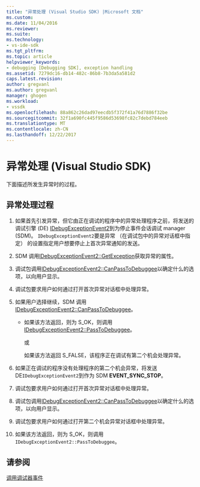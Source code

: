 ```yaml
---
title: "异常处理 (Visual Studio SDK) |Microsoft 文档"
ms.custom: 
ms.date: 11/04/2016
ms.reviewer: 
ms.suite: 
ms.technology:
- vs-ide-sdk
ms.tgt_pltfrm: 
ms.topic: article
helpviewer_keywords:
- debugging [Debugging SDK], exception handling
ms.assetid: 7279dc16-db14-482c-86b8-7b3da5a581d2
caps.latest.revision: 
author: gregvanl
ms.author: gregvanl
manager: ghogen
ms.workload:
- vssdk
ms.openlocfilehash: 88a862c26dad97eecdb5f372f41a76d7886f32be
ms.sourcegitcommit: 32f1a690fc445f9586d53698fc82c7debd784eeb
ms.translationtype: MT
ms.contentlocale: zh-CN
ms.lasthandoff: 12/22/2017
---
```

# <a name="exception-handling-visual-studio-sdk"></a>异常处理 (Visual Studio SDK)
下面描述所发生异常时的过程。  
  
## <a name="exception-handling-process"></a>异常处理过程  
  
1.  如果首先引发异常，但它由正在调试的程序中的异常处理程序之前，将发送的调试引擎 (DE) [IDebugExceptionEvent2](../../extensibility/debugger/reference/idebugexceptionevent2.md)到为停止事件会话调试 manager (SDM)。 `IDebugExceptionEvent2`要是异常 （在调试包中的异常对话框中指定） 的设置指定用户想要停止上首次异常通知的发送。  
  
2.  SDM 调用[IDebugExceptionEvent2::GetException](../../extensibility/debugger/reference/idebugexceptionevent2-getexception.md)获取异常的属性。  
  
3.  调试包调用[IDebugExceptionEvent2::CanPassToDebuggee](../../extensibility/debugger/reference/idebugexceptionevent2-canpasstodebuggee.md)以确定什么的选项，以向用户显示。  
  
4.  调试包要求用户如何通过打开首次异常对话框中处理异常。  
  
5.  如果用户选择继续，SDM 调用[IDebugExceptionEvent2::CanPassToDebuggee](../../extensibility/debugger/reference/idebugexceptionevent2-canpasstodebuggee.md)。  
  
    -   如果该方法返回，则为 S_OK，则调用[IDebugExceptionEvent2::PassToDebuggee](../../extensibility/debugger/reference/idebugexceptionevent2-passtodebuggee.md)。  
  
         或  
  
         如果该方法返回 S_FALSE，该程序正在调试有第二个机会处理异常。  
  
6.  如果正在调试的程序没有处理程序的第二个机会异常，将发送 DE`IDebugExceptionEvent2`到作为 SDM **EVENT_SYNC_STOP**。  
  
7.  调试包要求用户如何通过打开首次异常对话框中处理异常。  
  
8.  调试包调用[IDebugExceptionEvent2::CanPassToDebuggee](../../extensibility/debugger/reference/idebugexceptionevent2-canpasstodebuggee.md)以确定什么的选项，以向用户显示。  
  
9. 调试包要求用户如何通过打开第二个机会异常对话框中处理异常。  
  
10. 如果该方法返回，则为 S_OK，则调用`IDebugExceptionEvent2::PassToDebuggee`。  
  
## <a name="see-also"></a>请参阅  
 [调用调试器事件](../../extensibility/debugger/calling-debugger-events.md)